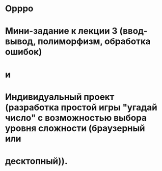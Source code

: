 # Opppo
# Мини-задание к лекции 3 (ввод-вывод, полиморфизм, обработка ошибок)
# и
# Индивидуальный проект (разработка простой игры "угадай число" с возможностью выбора уровня сложности (браузерный или
# десктопный)).
